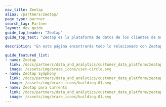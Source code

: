 ```yaml
---
nav_title: Zeotap
alias: /partners/zeotap/
page_type: partner
search_tag: Partner
layout: dev_guide
guide_top_header: "Zeotap"
guide_top_text: "Zeotap es la plataforma de datos de los clientes de nueva generación. Permite a las marcas unificar, mejorar y activar los datos de los clientes en un futuro sin cocinas, al tiempo que pone en primer plano la privacidad y el cumplimiento de la normativa por parte de los clientes."

description: "En esta página encontrarás todo lo relacionado con Zeotap, incluido cómo integrar Zeotap y utilizar Zeotap Symphony."

guide_featured_list:
- name: Zeotap
  link: /docs/partners/data_and_analytics/customer_data_platform/zeotap/zeotap/
  image: /assets/img/braze_icons/user-circle.svg
- name: Zeotap Symphony
  link: /docs/partners/data_and_analytics/customer_data_platform/zeotap/symphony/
  image: /assets/img/braze_icons/building-01.svg
- name: Zeotap para Currents
  link: /docs/partners/data_and_analytics/customer_data_platform/zeotap/zeotap_for_currents/
  image: /assets/img/braze_icons/building-01.svg
---
```


<br> 
